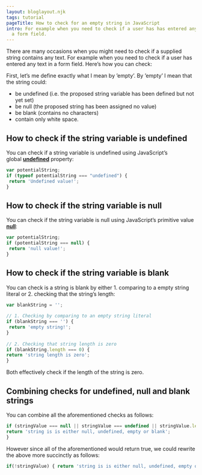 ```yaml
---
layout: bloglayout.njk
tags: tutorial
pageTitle: How to check for an empty string in JavaScript
intro: For example when you need to check if a user has has entered any text in
  a form field.
---
```





There are many occasions when you might need to check if a supplied string contains any text. For example when you need to check if a user has entered any text in a form field. Here’s how you can check:

First, let’s me define exactly what I mean by ’empty’. By ’empty’ I mean that the string could:

* be undefined (i.e. the proposed string variable has been defined but not yet set)
* be null (the proposed string has been assigned no value)
* be blank (contains no characters)
* contain only white space.

## How to check if the string variable is undefined

You can check if a string variable is undefined using JavaScript’s global **[undefined](https://developer.mozilla.org/en-US/docs/Web/JavaScript/Reference/Global_Objects/undefined)** property:

```javascript
var potentialString;
if (typeof potentialString === "undefined") { 
 return 'Undefined value!';
}
```

## How to check if the string variable is null

You can check if the string variable is null using JavaScript’s primitive value **[null](https://developer.mozilla.org/en-US/docs/Web/JavaScript/Reference/Global_Objects/null)**:

```javascript
var potentialString;
if (potentialString === null) { 
 return 'null value!';
}
```

## How to check if the string variable is blank

You can check is a string is blank by either 1. comparing to a empty string literal or 2. checking that the string’s length:

```javascript
var blankString = '';
 
// 1. Checking by comparing to an empty string literal
if (blankString === '') { 
 return 'empty string!';
}
 
// 2. Checking that string length is zero
if (blankString.length === 0) {
return 'string length is zero';
}
```

Both effectively check if the length of the string is zero.

## Combining checks for undefined, null and blank strings

You can combine all the aforementioned checks as follows:

```javascript
if (stringValue === null || stringValue === undefined || stringValue.length === 0) {
return 'string is is either null, undefined, empty or blank';
}
```

However since all of the aforementioned would return true, we could rewrite the above more succinctly as follows:

```javascript
if(!stringValue) { return 'string is is either null, undefined, empty or blank'; }
```

